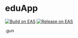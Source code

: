 # eduApp

[![Build on EAS](https://github.com/sawaYch/eduApp/actions/workflows/build.yml/badge.svg)](https://github.com/sawaYch/eduApp/actions/workflows/build.yml) [![Release on EAS](https://github.com/sawaYch/eduApp/actions/workflows/release.yml/badge.svg)](https://github.com/sawaYch/eduApp/actions/workflows/release.yml)

.gun
